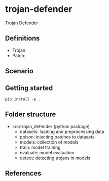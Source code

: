 # trojan-defender

Trojan Defender

## Definitions

* Trojan:
* Patch:

## Scenario

## Getting started

```shell
pip install -e .
```

## Folder structure

* src/trojan_defender (python package)
    - datasets: loading and preprocessing data
    - poison: injecting patches to datasets
    - models: collection of models
    - train: model training
    - evaluate: model evaluation
    - detect: detecting trojans in models

## References
